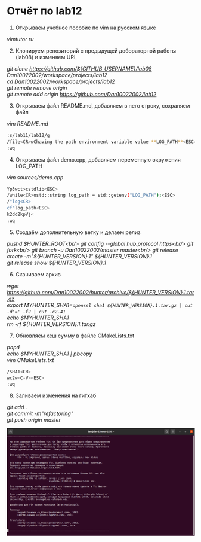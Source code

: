 # Отчёт по lab12

1. Открываем учебное пособие по vim на русском языке

_vimtutor ru_

2. Клонируем репозиторий с предыдущей добораторной работы (lab08) и изменяем URL

_git clone https://github.com/${GITHUB_USERNAME}/lab08 Dan10022002/workspace/projects/lab12<br/>
cd Dan10022002/workspace/projects/lab12<br/>
git remote remove origin<br/>
git remote add origin https://github.com/Dan10022002/lab12_

3. Открываем файл README.md, добавляем в него строку, сохраняем файл

_vim README.md_

```sh
:s/lab11/lab12/g
/file<CR>wChaving the path environment variable value **LOG_PATH**<ESC>
:wq
```

4. Открываем файл demo.cpp, добавляем переменную окружения LOG_PATH

_vim sources/demo.cpp_

```sh
Yp3wct>cstdlib<ESC>
/while<CR>ostd::string log_path = std::getenv("LOG_PATH");<ESC>
/"log<CR>
cf"log_path<ESC>
k2dd2kpVj<
:wq
```

5. Создаём дополнительную ветку и делаем релиз

_pushd $HUNTER_ROOT<br/>
git config --global hub.protocol https<br/>
git fork<br/>
git branch -u Dan10022002/master master<br/>
git release create -m"${HUNTER_VERSION}.1" ${HUNTER_VERSION}.1<br/>
git release show ${HUNTER_VERSION}.1<br/>_

6. Скачиваем архив 

_wget https://github.com/Dan10022002/hunter/archive/${HUNTER_VERSION}.1.tar.gz<br/>
export MYHUNTER_SHA1=`openssl sha1 ${HUNTER_VERSION}.1.tar.gz | cut -d'=' -f2 | cut -c2-41`<br/>
echo $MYHUNTER_SHA1<br/>
rm -rf ${HUNTER_VERSION}.1.tar.gz_

7. Обновляем хеш сумму в файле CMakeLists.txt

_popd<br/>
echo $MYHUNTER_SHA1 | pbcopy<br/>
vim CMakeLists.txt_

```sh
/SHA1<CR>
wc2w<C-V><ESC>
:wq
```

8. Заливаем изменения на гитхаб

_git add .<br/>
git commit -m"refactoring"<br/>
git push origin master_

![vim](https://github.com/Dan10022002/lab12/blob/master/vim.png)
